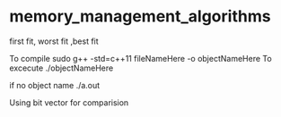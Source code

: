 # memory_management_algorithms
first fit, worst fit ,best fit

To compile
sudo g++ -std=c++11 fileNameHere -o objectNameHere
To excecute
./objectNameHere

if no object name
./a.out

Using bit vector for comparision
